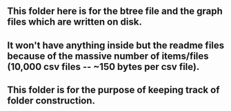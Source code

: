 ## This folder here is for the btree file and the graph files which are written on disk.
## It won't have anything inside but the readme files because of the massive number of items/files (10,000 csv files -- ~150 bytes per csv file).
## This folder is for the purpose of keeping track of folder construction. 